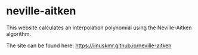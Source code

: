 # neville-aitken

This website calculates an interpolation polynomial using the Neville-Aitken algorithm.

The site can be found here:
https://linuskmr.github.io/neville-aitken
